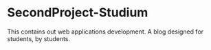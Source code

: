 # SecondProject-Studium
This contains out web applications development. A blog designed for students, by students.
